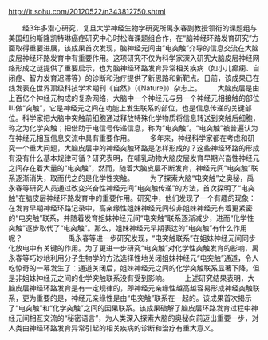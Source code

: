 http://it.sohu.com/20120522/n343812750.shtml


　　经3年多潜心研究，复旦大学神经生物学研究所禹永春副教授领衔的课题组与美国纽约斯隆凯特琳癌症研究中心时松海课题组合作，在“脑神经环路发育研究”方面取得重要进展，该成果首次发现，脑神经元间由“电突触”介导的信息交流在大脑皮层神经环路发育中有重要作用。这项研究不仅为科学家深入研究大脑皮层神经网络形成之谜提供了重要启示，也为脑神经环路发育异常相关疾病（如小儿癫痫、自闭症、智力发育迟滞等）的诊断和治疗提供了新思路和新靶点。日前，该成果已在线发表在世界顶级科技学术期刊《自然》（《Nature》）杂志上。
　　大脑皮层是由上百亿个神经元构成的复杂网络，大脑中一个神经元与另一个神经元相接触的部位叫做“突触”，它是神经元之间在功能上发生联系的部位，也是信息传递的关键部位。科学家把大脑中突触前细胞通过释放特殊化学物质将信息转送到突触后细胞，称之为化学突触；把借助于电信号传递信息，称为“电突触”。“电突触”被普遍认为在神经元相互信息交流中具有重要作用。
　　多年来，神经科学家都在考虑和研究一个重大问题，大脑皮层中的神经突触环路是怎样形成的？这些神经环路的形成有没有什么基本规律可循？研究表明，在哺乳动物大脑皮层发育早期兴奋性神经元之间存在着大量的“电突触”，然而，随着大脑皮层不断发育，神经元间“电突触”联系逐渐消失，取而代之的是化学性突触。
　　为了探索大脑“电突触”之奥秘，禹永春等研究人员通过改变兴奋性神经元间“电突触传递”的方法，首次探明了“电突触”在脑皮层神经环路发育中的重要作用。研究中，他们发现了一个有趣的现象：在发育早期神经环路记录中，高亲缘性姐妹神经元间较非姐妹神经元有着更紧密的“电突触”联系，并随着发育姐妹神经元间“电突触”联系逐渐减少，进而“化学性突触”逐步取代了“电突触”。那么，姐妹神经元早期表达的“电突触”有什么作用呢？
　　
　　　　禹永春等进一步研究发现，“电突触联系”在姐妹神经元间同步化放电中有关键的作用。为了更进一步研究“电突触”对化学性突触发育的影响，禹永春等巧妙地利用分子生物学的方法选择性地关闭姐妹神经元“电突触”通道，令人吃惊奇的一幕发生了：通道关闭后，姐妹神经元之间的化学突触联系显著下降，但是非姐妹神经元之间的化学突触联系没有受到影响。
　　上述研究结果表明，大脑皮层神经环路发育是有一定规律的，即神经元亲缘性越高越容易形成神经突触联系，更为重要的是，神经元亲缘性是由“电突触”联系在一起的。该成果首次揭示了“电突触”和“化学突触”之间的因果联系。该成果破解了脑皮层环路发育过程中神经元间相互交流的“秘密语言”，为人类深入探索大脑的奥秘向前迈出重要一步，对人类由神经环路发育异常引起的相关疾病的诊断和治疗有重大意义。
